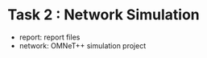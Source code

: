 Task 2 : Network Simulation
=========

* report: report files
* network: OMNeT++ simulation project
